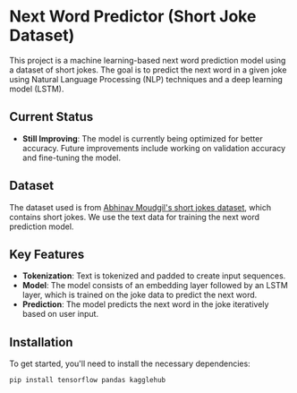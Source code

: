# Next Word Predictor (Short Joke Dataset)

This project is a machine learning-based next word prediction model using a dataset of short jokes. The goal is to predict the next word in a given joke using Natural Language Processing (NLP) techniques and a deep learning model (LSTM). 

## Current Status
- **Still Improving**: The model is currently being optimized for better accuracy. Future improvements include working on validation accuracy and fine-tuning the model.

## Dataset
The dataset used is from [Abhinav Moudgil's short jokes dataset](https://www.kaggle.com/abhinavmoudgil95/short-jokes), which contains short jokes. We use the text data for training the next word prediction model.

## Key Features
- **Tokenization**: Text is tokenized and padded to create input sequences.
- **Model**: The model consists of an embedding layer followed by an LSTM layer, which is trained on the joke data to predict the next word.
- **Prediction**: The model predicts the next word in the joke iteratively based on user input.

## Installation

To get started, you'll need to install the necessary dependencies:

```bash
pip install tensorflow pandas kagglehub
